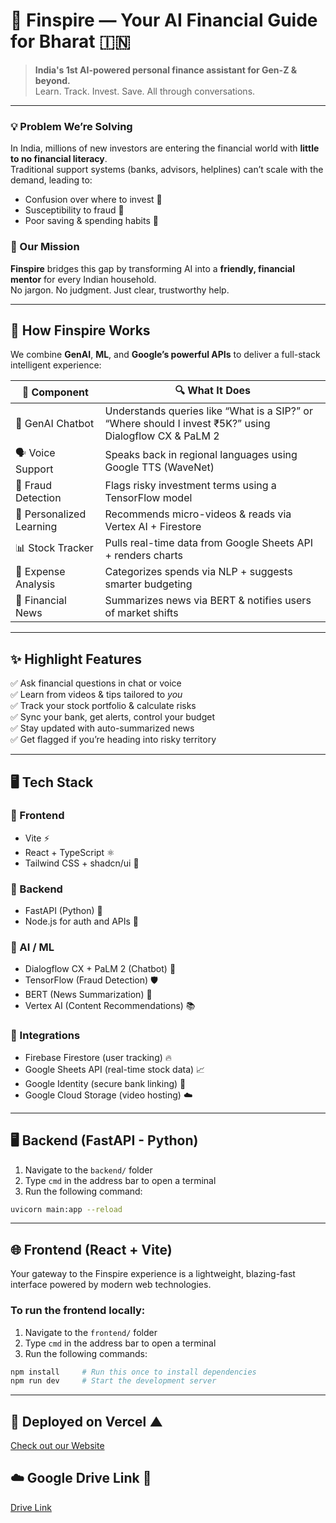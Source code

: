 # 🚀 Finspire — Your AI Financial Guide for Bharat 🇮🇳

> **India's 1st AI-powered personal finance assistant for Gen-Z & beyond.**  
> Learn. Track. Invest. Save. All through conversations.

---

### 💡 Problem We’re Solving

In India, millions of new investors are entering the financial world with **little to no financial literacy**.  
Traditional support systems (banks, advisors, helplines) can’t scale with the demand, leading to:
- Confusion over where to invest 💸  
- Susceptibility to fraud 🚨  
- Poor saving & spending habits 😬  

### 🎯 Our Mission

**Finspire** bridges this gap by transforming AI into a **friendly, financial mentor** for every Indian household.  
No jargon. No judgment. Just clear, trustworthy help.

---

## 🧠 How Finspire Works

We combine **GenAI**, **ML**, and **Google’s powerful APIs** to deliver a full-stack intelligent experience:

| 🧩 Component | 🔍 What It Does |
|-------------|----------------|
| 🤖 GenAI Chatbot | Understands queries like “What is a SIP?” or “Where should I invest ₹5K?” using Dialogflow CX & PaLM 2 |
| 🗣️ Voice Support | Speaks back in regional languages using Google TTS (WaveNet) |
| 🔐 Fraud Detection | Flags risky investment terms using a TensorFlow model |
| 🎥 Personalized Learning | Recommends micro-videos & reads via Vertex AI + Firestore |
| 📊 Stock Tracker | Pulls real-time data from Google Sheets API + renders charts |
| 💸 Expense Analysis | Categorizes spends via NLP + suggests smarter budgeting |
| 📰 Financial News | Summarizes news via BERT & notifies users of market shifts |

---

## ✨ Highlight Features

✅ Ask financial questions in chat or voice  
✅ Learn from videos & tips tailored to *you*  
✅ Track your stock portfolio & calculate risks  
✅ Sync your bank, get alerts, control your budget  
✅ Stay updated with auto-summarized news  
✅ Get flagged if you’re heading into risky territory  

---

## 🖥️ Tech Stack

### 🎨 Frontend
- Vite ⚡
- React + TypeScript ⚛️
- Tailwind CSS + shadcn/ui 💅

### 🔧 Backend
- FastAPI (Python) 🐍
- Node.js for auth and APIs 🧱

### 🔬 AI / ML
- Dialogflow CX + PaLM 2 (Chatbot) 🧠  
- TensorFlow (Fraud Detection) 🛡️  
- BERT (News Summarization) 📰  
- Vertex AI (Content Recommendations) 📚

### 🔗 Integrations
- Firebase Firestore (user tracking) 🔥  
- Google Sheets API (real-time stock data) 📈  
- Google Identity (secure bank linking) 🔐  
- Google Cloud Storage (video hosting) ☁️

---

## 🖥️ Backend (FastAPI - Python)

1. Navigate to the `backend/` folder  
2. Type `cmd` in the address bar to open a terminal  
3. Run the following command:

```bash
uvicorn main:app --reload
```

---

## 🌐 Frontend (React + Vite)

Your gateway to the Finspire experience is a lightweight, blazing-fast interface powered by modern web technologies.

### **To run the frontend locally:**

1. Navigate to the `frontend/` folder  
2. Type `cmd` in the address bar to open a terminal  
3. Run the following commands:

```bash
npm install     # Run this once to install dependencies
npm run dev     # Start the development server
```

---
## 🚀 Deployed on Vercel ▲
[Check out our Website](https://finspire-ai.vercel.app/)

## ☁️ Google Drive Link 🔗
[Drive Link](https://drive.google.com/drive/folders/1IloC9dPrQQqUPXQWvwd9N8aQfqcvc6-d?usp=sharing)
